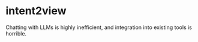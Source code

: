 # intent2view
Chatting with LLMs is highly inefficient, and integration into existing tools is horrible. 
